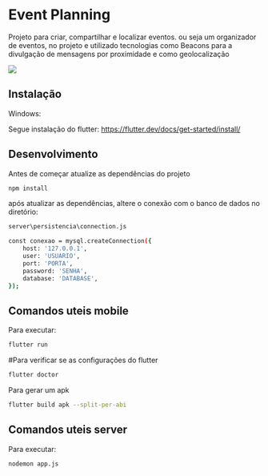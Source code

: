 # Event Planning
Projeto para criar, compartilhar  e localizar eventos.  ou seja um organizador de eventos, no projeto e utilizado tecnologias como Beacons para a divulgação de mensagens por proximidade e como geolocalização

![](header.png)

## Instalação
Windows:

Segue instalação do flutter: <https://flutter.dev/docs/get-started/install/>

## Desenvolvimento
Antes de começar atualize as dependências do projeto
```sh
npm install
```
após atualizar as dependências, altere o conexão com o banco de dados no diretório:
```sh
server\persistencia\connection.js
```

```sh
const conexao = mysql.createConnection({
	host: '127.0.0.1',
	user: 'USUARIO',
	port: 'PORTA',
	password: 'SENHA',
	database: 'DATABASE',
});
```



## Comandos uteis mobile
Para executar:
```sh
flutter run
```

#Para verificar se as configurações do flutter
```sh
flutter doctor
```

Para gerar um apk
```sh
flutter build apk --split-per-abi
```

## Comandos uteis server
Para executar:
```sh
nodemon app.js
```
